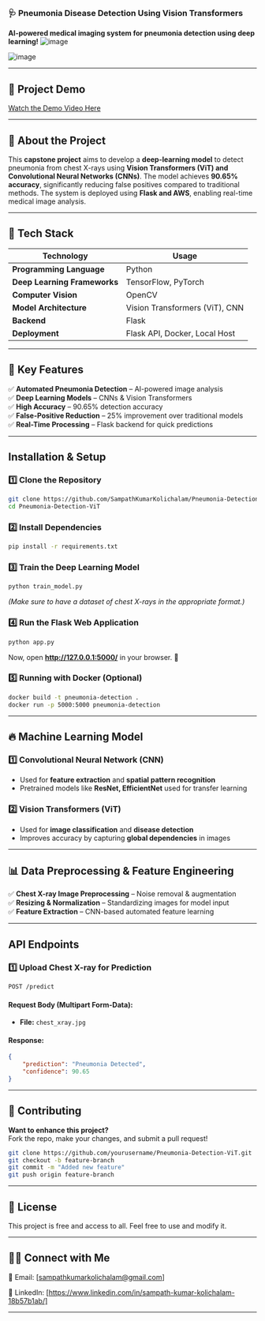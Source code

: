 ### 🩺 **Pneumonia Disease Detection Using Vision Transformers**  
 **AI-powered medical imaging system for pneumonia detection using deep learning!** 
![image](https://github.com/user-attachments/assets/49f772bf-9c4a-453a-994c-d002b8e2635e)

![image](https://github.com/user-attachments/assets/2a17fb5c-9c42-46e0-9b36-66d413d45c05)

   
 ---

## 🎥 Project Demo
[Watch the Demo Video Here](https://video.kent.edu/media/Capstone%20Project%20Demo/1_u6w5bck1)


---

## 🏥 **About the Project**  
This **capstone project** aims to develop a **deep-learning model** to detect pneumonia from chest X-rays using **Vision Transformers (ViT) and Convolutional Neural Networks (CNNs)**. The model achieves **90.65% accuracy**, significantly reducing false positives compared to traditional methods. The system is deployed using **Flask and AWS**, enabling real-time medical image analysis.

---

## 🚀 **Tech Stack**
| Technology  | Usage |
|------------|--------------------------------|
| **Programming Language** | Python |
| **Deep Learning Frameworks** | TensorFlow, PyTorch |
| **Computer Vision** | OpenCV |
| **Model Architecture** | Vision Transformers (ViT), CNN |
| **Backend** | Flask |
| **Deployment** | Flask API, Docker, Local Host|

---

## 🎯 **Key Features**
✅ **Automated Pneumonia Detection** – AI-powered image analysis  
✅ **Deep Learning Models** – CNNs & Vision Transformers  
✅ **High Accuracy** – 90.65% detection accuracy  
✅ **False-Positive Reduction** – 25% improvement over traditional models  
✅ **Real-Time Processing** – Flask backend for quick predictions  

---

##  **Installation & Setup**
### **1️⃣ Clone the Repository**
```sh
git clone https://github.com/SampathKumarKolichalam/Pneumonia-Detection-ViT.git
cd Pneumonia-Detection-ViT
```

### **2️⃣ Install Dependencies**
```sh
pip install -r requirements.txt
```

### **3️⃣ Train the Deep Learning Model**
```sh
python train_model.py
```
*(Make sure to have a dataset of chest X-rays in the appropriate format.)*

### **4️⃣ Run the Flask Web Application**
```sh
python app.py
```
Now, open **http://127.0.0.1:5000/** in your browser. 🚀

### **5️⃣ Running with Docker (Optional)**
```sh
docker build -t pneumonia-detection .
docker run -p 5000:5000 pneumonia-detection
```
---

## 🔥 **Machine Learning Model**
### **1️⃣ Convolutional Neural Network (CNN)**
- Used for **feature extraction** and **spatial pattern recognition**  
- Pretrained models like **ResNet, EfficientNet** used for transfer learning  

### **2️⃣ Vision Transformers (ViT)**
- Used for **image classification** and **disease detection**  
- Improves accuracy by capturing **global dependencies** in images  

---

## 📊 **Data Preprocessing & Feature Engineering**
✅ **Chest X-ray Image Preprocessing** – Noise removal & augmentation  
✅ **Resizing & Normalization** – Standardizing images for model input  
✅ **Feature Extraction** – CNN-based automated feature learning  

---

## **API Endpoints**
### **1️⃣ Upload Chest X-ray for Prediction**
```sh
POST /predict
```
#### **Request Body (Multipart Form-Data):**
- **File:** `chest_xray.jpg`

#### **Response:**
```json
{
    "prediction": "Pneumonia Detected",
    "confidence": 90.65
}
```

---

## 🤝 **Contributing**
**Want to enhance this project?**  
Fork the repo, make your changes, and submit a pull request!  

```sh
git clone https://github.com/yourusername/Pneumonia-Detection-ViT.git
git checkout -b feature-branch
git commit -m "Added new feature"
git push origin feature-branch
```

---

## 📜 **License**
This project is free and access to all. Feel free to use and modify it.  

---

## 👨‍💻 **Connect with Me**
📧 Email: [sampathkumarkolichalam@gmail.com]  

🔗 LinkedIn: [https://www.linkedin.com/in/sampath-kumar-kolichalam-18b57b1ab/]

---


